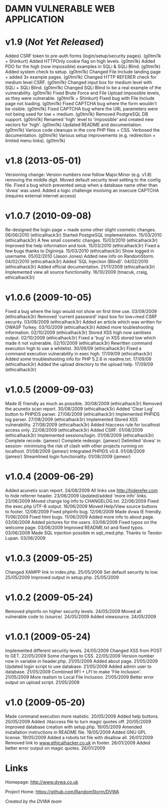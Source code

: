 DAMN VULNERABLE WEB APPLICATION
=======================

v1.9 (*Not Yet Released*)
======

Added CSRF token to pre-auth forms (login/setup/security pages). (g0tmi1k + Shinkurt)
Added HTTPOnly cookie flag on high levels. (g0tmi1k)
Added PDO for the high (now impossible) examples in SQLi & SQLi Blind. (g0tmi1k)
Added system check to setup. (g0tmi1k)
Changed File Include landing page + added 3x example pages. (g0tmi1k)
Changed HTTP REFERER check for medium level CSRF. (g0tmi1k)
Changed input box for medium level with SQLi + SQLi Blind. (g0tmi1k)
Changed SQLi Blind to be a real example of the vulnerability. (g0tmi1k)
Fixed Brute Force and File Upload impossible levels, as they were vulnerable. (g0tmi1k + Shinkurt)
Fixed bug with File Include page not loading. (g0tmi1k)
Fixed CAPTCHA bug where the form wouldn't be visible. (g0tmi1k)
Fixed CAPTCHA bug where the URL parameters were not being used for low + medium. (g0tmi1k)
Removed PostgreSQL DB support. (g0tmi1k)
Renamed 'high' level to 'impossible' and created new vectors for 'high'. (g0tmi1k)
Updated README and documentation. (g0tmi1k)
Various code cleanups in the core PHP files + CSS. Verbosed the documentation. (g0tmi1k)
Various setup improvements (e.g. redirection + limited menu links). (g0tmi1k)

v1.8 (2013-05-01)
======

Versioning change: Version numbers now follow Major.Minor (e.g. v1.8) removing the middle digit.
Moved default security level setting to the config file.
Fixed a bug which prevented setup when a database name other than 'dvwa' was used.
Added a logic challenge involving an insecure CAPTCHA (requires external internet access)

v1.0.7 (2010-09-08)
======

Re-designed the login page + made some other slight cosmetic changes. 06/06/2010 (ethicalhack3r)
Started PostgreSQL implementation. 15/03/2010 (ethicalhack3r)
A few small cosmetic changes. 15/03/2010 (ethicalhack3r)
Improved the help information and look. 15/03/2010 (ethicalhack3r)
Fixed a few bugs thanks to Digininja. 15/03/2010 (ethicalhack3r)
Show logged in username. 05/02/2010 (Jason Jones)
Added new info on RandomStorm. 04/02/2010 (ethicalhack3r)
Added 'SQL Injection (Blind)'. 04/02/2010 (ethicalhack3r)
Added official documentation. 21/11/2009 (ethicalhack3r)
Implemented view all source functionality. 16/10/2009 (tmacuk, craig, ethicalhack3r)

v1.0.6 (2009-10-05)
======

Fixed a bug where the logo would not show on first time use. 03/09/2009 (ethicalhack3r)
Removed 'current password' input box for low+med CSRF security. 03/09/2009 (ethicalhack3r)
Added an article which was written for OWASP Turkey. 03/10/2009 (ethicalhack3r)
Added more toubleshooting information. 02/10/2009 (ethicalhack3r)
Stored XSS high now sanitises output. 02/10/2009 (ethicalhack3r)
Fixed a 'bug' in XSS stored low which made it not vulnerable. 02/10/2009 (ethicalhack3r)
Rewritten command execution high to use a whitelist. 30/09/09 (ethicalhack3r)
Fixed a command execution vulnerability in exec high. 17/09/09 (ethicalhack3r)
Added some troubleshooting info for PHP 5.2.6 in readme.txt. 17/09/09 (ethicalhack3r)
Added the upload directory to the upload help. 17/09/09 (ethicalhack3r)

v1.0.5 (2009-09-03)
======

Made IE friendly as much as possible. 30/08/2009 (ethicalhack3r)
Removed the acunetix scan report. 30/08/2009 (ethicalhack3r)
Added 'Clear Log' button to PHPIDS parser. 27/08/2009 (ethicalhack3r)
Implemented PHPIDS log parser. 27/08/2009 (ethicalhack3r)
Implemented Stored XSS vulnerability. 27/08/2009 (ethicalhack3r)
Added htaccess rule for localhost access only. 22/08/2009 (ethicalhack3r)
Added CSRF. 01/08/2009 (ethicalhack3r)
Implemented sessions/login. 01/08/2009 (ethicalhack3r)
Complete recode. (jamesr)
Complete redesign. (jamesr)
Delimited 'dvwa' in session- minimising the risk of clash with other projects running on localhost. 01/08/2009 (jamesr)
Integrated PHPIDS v0.6. 01/08/2009 (jamesr)
Streamlined login functionality. 01/08/2009 (jamesr)

v1.0.4 (2009-06-29)
======

Added acunetix scan report. 24/06/2009
All links use http://hiderefer.com to hide referrer header. 23/06/2009
Updated/added 'more info' links. 23/06/2009
Moved change log info to CHANGELOG.txt. 22/06/2009
Fixed the exec.php UTF-8 output. 16/06/2009
Moved Help/View source buttons to footer. 12/06/2009
Fixed phpInfo bug. 12/06/2009
Made dvwa IE friendly. 11/06/2009
Fixed html bugs. 11/06/2009
Added more info to about page. 03/06/2009
Added pictures for the users. 03/06/2009
Fixed typos on the welcome page. 03/06/2009
Improved README.txt and fixed typos. 03/06/2009
Made SQL injection possible in sqli_med.php. Thanks to Teodor Lupan. 03/06/2009

v1.0.3 (2009-05-25)
======

Changed XAMPP link in index.php. 25/05/2009
Set default security to low. 25/05/2009
Improved output in setup.php. 25/05/2009

v1.0.2 (2009-05-24)
======

Removed phpinfo on higher security levels. 24/05/2009
Moved all vulnerable code to /source/. 24/05/2009
Added viewsource. 24/05/2009

v1.0.1 (2009-05-24)
======

Implemented different security levels. 24/05/2009
Changed XSS from POST to GET. 22/05/2009
Some changes to CSS. 22/05/2009
Version number now in variable in header.php. 21/05/2009
Added about page. 21/05/2009
Updated login script to use database. 21/05/2009
Added admin user to database. 21/05/2009
Combined RFI + LFI to make 'File Inclusion'. 21/05/2009
More realism to Local File Inclusion. 21/05/2009
Better error output on upload script. 21/05/2009

v1.0 (2009-05-20)
====

Made command execution more realistic. 20/05/2009
Added help buttons. 20/05/2009
Added .htaccess file to turn magic quotes off. 20/05/2009
Improved database creation with setup.php. 19/05/2009
Amended installation instructions in README file. 19/05/2009
Added GNU GPL license. 19/05/2009
Added a robots.txt file with disallow all. 26/01/2009
Removed link to www.ethicalhacker.co.uk in footer. 26/01/2009
Added better error output on magic quotes. 26/01/2009


Links
=====

Homepage: http://www.dvwa.co.uk

Project Home: https://github.com/RandomStorm/DVWA

*Created by the DVWA team*
